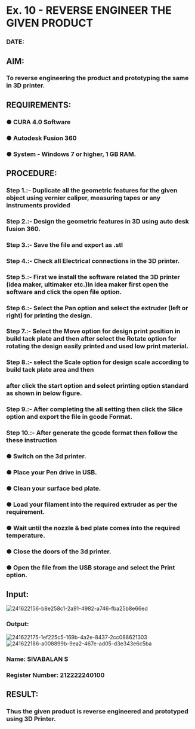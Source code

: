 # Ex. 10 - REVERSE ENGINEER THE GIVEN PRODUCT

### DATE: 

## AIM: 
### To reverse engineering the product and prototyping the same in 3D printer.

## REQUIREMENTS:
### ●	CURA 4.0 Software
### ●	 Autodesk Fusion 360
### ●	 System - Windows 7 or higher, 1 GB RAM.

## PROCEDURE:
### Step 1.:- Duplicate all the geometric features for the given object using vernier caliper, measuring tapes or any instruments provided
### Step 2.:- Design the geometric features in 3D using auto desk fusion 360.
### Step 3.:- Save the file and export as .stl
### Step 4.:- Check all Electrical connections in the 3D printer.
### Step 5.:- First we install the software related the 3D printer (idea maker, ultimaker etc.)In idea maker first open the software and click the open file option.
### Step 6.:- Select the Pan option and select the extruder (left or right) for printing the design.
### Step 7.:- Select the Move option for design print position in build tack plate and then after select the Rotate option for rotating the design easily printed and used low print material.
### Step 8.:- select the Scale option for design scale according to build tack plate area and then
### after click the start option and select printing option standard as shown in below figure.
### Step 9.:- After completing the all setting then click the Slice option and export the file in gcode Format.
### Step 10.:- After generate the gcode format then follow the these instruction 
  ###   ●	Switch on the 3d printer.
  ###   ●	Place your Pen drive in USB.
  ###   ●	Clean your surface bed plate.
  ###   ●	Load your filament into the required extruder as per the requirement.
  ###   ●	Wait until the nozzle & bed plate comes into the required temperature.
  ###   ●	Close the doors of the 3d printer.
  ###   ●	Open the file from the USB storage and select the Print option.

## Input:
![241622156-b8e258c1-2a91-4982-a746-fba25b8e66ed](https://github.com/sivabalan28/Ex.-10---REVERSE-ENGINEER-THE-GIVEN-PRODUCT/assets/113497347/bfd241c2-5634-4338-96b4-b674a1fd1905)

### Output:
![241622175-1ef225c5-169b-4a2e-8437-2cc088621303](https://github.com/sivabalan28/Ex.-10---REVERSE-ENGINEER-THE-GIVEN-PRODUCT/assets/113497347/15f88121-f40b-4d06-8852-c03b71c340e8)
![241622186-a008899b-9ea2-467e-ad05-d3e343e6c5ba](https://github.com/sivabalan28/Ex.-10---REVERSE-ENGINEER-THE-GIVEN-PRODUCT/assets/113497347/66324517-9ce5-48b8-a7a3-5373d279209c)


### Name: SIVABALAN S
### Register Number: 212222240100

## RESULT:
###   Thus the given product is reverse engineered and prototyped using 3D Printer.
